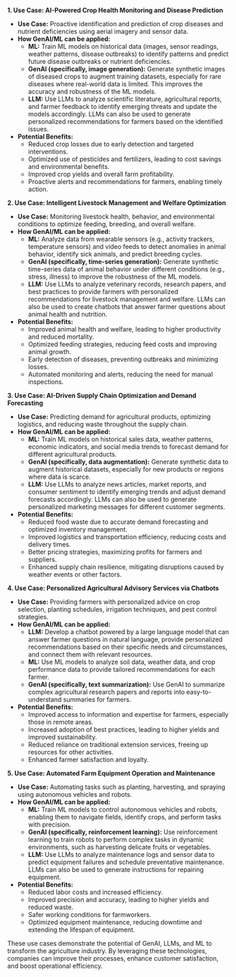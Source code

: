 **1. Use Case: AI-Powered Crop Health Monitoring and Disease Prediction**

*   **Use Case:** Proactive identification and prediction of crop diseases and nutrient deficiencies using aerial imagery and sensor data.
*   **How GenAI/ML can be applied:**
    *   **ML:** Train ML models on historical data (images, sensor readings, weather patterns, disease outbreaks) to identify patterns and predict future disease outbreaks or nutrient deficiencies.
    *   **GenAI (specifically, image generation):** Generate synthetic images of diseased crops to augment training datasets, especially for rare diseases where real-world data is limited. This improves the accuracy and robustness of the ML models.
    *   **LLM:** Use LLMs to analyze scientific literature, agricultural reports, and farmer feedback to identify emerging threats and update the models accordingly. LLMs can also be used to generate personalized recommendations for farmers based on the identified issues.
*   **Potential Benefits:**
    *   Reduced crop losses due to early detection and targeted interventions.
    *   Optimized use of pesticides and fertilizers, leading to cost savings and environmental benefits.
    *   Improved crop yields and overall farm profitability.
    *   Proactive alerts and recommendations for farmers, enabling timely action.

**2. Use Case: Intelligent Livestock Management and Welfare Optimization**

*   **Use Case:** Monitoring livestock health, behavior, and environmental conditions to optimize feeding, breeding, and overall welfare.
*   **How GenAI/ML can be applied:**
    *   **ML:** Analyze data from wearable sensors (e.g., activity trackers, temperature sensors) and video feeds to detect anomalies in animal behavior, identify sick animals, and predict breeding cycles.
    *   **GenAI (specifically, time-series generation):** Generate synthetic time-series data of animal behavior under different conditions (e.g., stress, illness) to improve the robustness of the ML models.
    *   **LLM:** Use LLMs to analyze veterinary records, research papers, and best practices to provide farmers with personalized recommendations for livestock management and welfare. LLMs can also be used to create chatbots that answer farmer questions about animal health and nutrition.
*   **Potential Benefits:**
    *   Improved animal health and welfare, leading to higher productivity and reduced mortality.
    *   Optimized feeding strategies, reducing feed costs and improving animal growth.
    *   Early detection of diseases, preventing outbreaks and minimizing losses.
    *   Automated monitoring and alerts, reducing the need for manual inspections.

**3. Use Case: AI-Driven Supply Chain Optimization and Demand Forecasting**

*   **Use Case:** Predicting demand for agricultural products, optimizing logistics, and reducing waste throughout the supply chain.
*   **How GenAI/ML can be applied:**
    *   **ML:** Train ML models on historical sales data, weather patterns, economic indicators, and social media trends to forecast demand for different agricultural products.
    *   **GenAI (specifically, data augmentation):** Generate synthetic data to augment historical datasets, especially for new products or regions where data is scarce.
    *   **LLM:** Use LLMs to analyze news articles, market reports, and consumer sentiment to identify emerging trends and adjust demand forecasts accordingly. LLMs can also be used to generate personalized marketing messages for different customer segments.
*   **Potential Benefits:**
    *   Reduced food waste due to accurate demand forecasting and optimized inventory management.
    *   Improved logistics and transportation efficiency, reducing costs and delivery times.
    *   Better pricing strategies, maximizing profits for farmers and suppliers.
    *   Enhanced supply chain resilience, mitigating disruptions caused by weather events or other factors.

**4. Use Case: Personalized Agricultural Advisory Services via Chatbots**

*   **Use Case:** Providing farmers with personalized advice on crop selection, planting schedules, irrigation techniques, and pest control strategies.
*   **How GenAI/ML can be applied:**
    *   **LLM:** Develop a chatbot powered by a large language model that can answer farmer questions in natural language, provide personalized recommendations based on their specific needs and circumstances, and connect them with relevant resources.
    *   **ML:** Use ML models to analyze soil data, weather data, and crop performance data to provide tailored recommendations for each farmer.
    *   **GenAI (specifically, text summarization):** Use GenAI to summarize complex agricultural research papers and reports into easy-to-understand summaries for farmers.
*   **Potential Benefits:**
    *   Improved access to information and expertise for farmers, especially those in remote areas.
    *   Increased adoption of best practices, leading to higher yields and improved sustainability.
    *   Reduced reliance on traditional extension services, freeing up resources for other activities.
    *   Enhanced farmer satisfaction and loyalty.

**5. Use Case: Automated Farm Equipment Operation and Maintenance**

*   **Use Case:** Automating tasks such as planting, harvesting, and spraying using autonomous vehicles and robots.
*   **How GenAI/ML can be applied:**
    *   **ML:** Train ML models to control autonomous vehicles and robots, enabling them to navigate fields, identify crops, and perform tasks with precision.
    *   **GenAI (specifically, reinforcement learning):** Use reinforcement learning to train robots to perform complex tasks in dynamic environments, such as harvesting delicate fruits or vegetables.
    *   **LLM:** Use LLMs to analyze maintenance logs and sensor data to predict equipment failures and schedule preventative maintenance. LLMs can also be used to generate instructions for repairing equipment.
*   **Potential Benefits:**
    *   Reduced labor costs and increased efficiency.
    *   Improved precision and accuracy, leading to higher yields and reduced waste.
    *   Safer working conditions for farmworkers.
    *   Optimized equipment maintenance, reducing downtime and extending the lifespan of equipment.

These use cases demonstrate the potential of GenAI, LLMs, and ML to transform the agriculture industry. By leveraging these technologies, companies can improve their processes, enhance customer satisfaction, and boost operational efficiency.